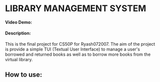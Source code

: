 # LIBRARY MANAGEMENT SYSTEM
#### Video Demo: 
#### Description:

This is the final project for CS50P for Ryash072007.
The aim of the project is provide a simple TUI (Textual User Interface) to manage a user's borrowed and returned books as well as to borrow more books from the virtual library.

## How to use:

<!--stackedit_data:
eyJoaXN0b3J5IjpbMTQ1NTQ1NTg4MywtMTM2MzA4OTYwNSwtMT
MwNDc3MTM3OF19
-->